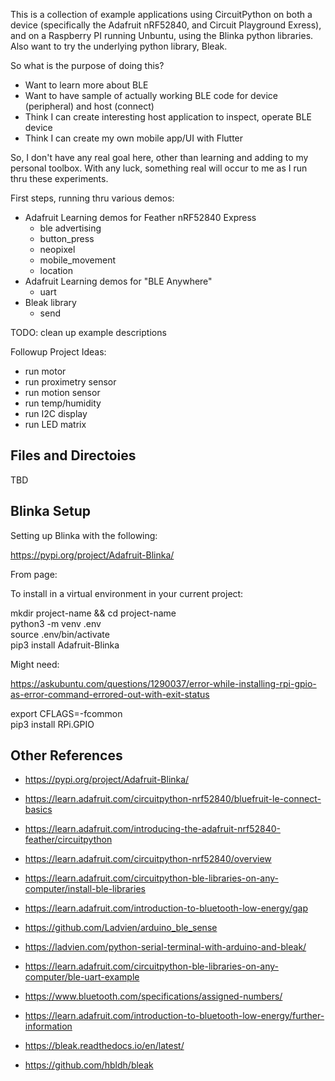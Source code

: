 

This is a collection of example applications using CircuitPython on both a device (specifically the Adafruit nRF52840, and Circuit Playground Exress), 
and on a Raspberry PI running Unbuntu, using the Blinka python libraries.  Also want to try the underlying python library, Bleak.

So what is the purpose of doing this?

- Want to learn more about BLE
- Want to have sample of actually working BLE code for device (peripheral) and host (connect)
- Think I can create interesting host application to inspect, operate BLE device
- Think I can create my own mobile app/UI with Flutter

So, I don't have any real goal here, other than learning and adding to my personal toolbox.  With any luck, something real
will occur to me as I run thru these experiments.


First steps, running thru various demos:
- Adafruit Learning demos for Feather nRF52840 Express
    - ble advertising
    - button_press
    - neopixel
    - mobile_movement
    - location
- Adafruit Learning demos for "BLE Anywhere"
    - uart
- Bleak library
    - send

TODO: clean up example descriptions

Followup Project Ideas:

- run motor
- run proximetry sensor
- run motion sensor
- run temp/humidity
- run I2C display
- run LED matrix


## Files and Directoies

TBD


## Blinka Setup 

Setting up Blinka with the following:

https://pypi.org/project/Adafruit-Blinka/


From page:

To install in a virtual environment in your current project:

mkdir project-name && cd project-name<br>
python3 -m venv .env<br>
source .env/bin/activate<br>
pip3 install Adafruit-Blinka<br>

Might need:

https://askubuntu.com/questions/1290037/error-while-installing-rpi-gpio-as-error-command-errored-out-with-exit-status


export CFLAGS=-fcommon<br>
pip3 install RPi.GPIO<br>





## Other References

- https://pypi.org/project/Adafruit-Blinka/
- https://learn.adafruit.com/circuitpython-nrf52840/bluefruit-le-connect-basics
- https://learn.adafruit.com/introducing-the-adafruit-nrf52840-feather/circuitpython
- https://learn.adafruit.com/circuitpython-nrf52840/overview
- https://learn.adafruit.com/circuitpython-ble-libraries-on-any-computer/install-ble-libraries


- https://learn.adafruit.com/introduction-to-bluetooth-low-energy/gap
- https://github.com/Ladvien/arduino_ble_sense
- https://ladvien.com/python-serial-terminal-with-arduino-and-bleak/
- https://learn.adafruit.com/circuitpython-ble-libraries-on-any-computer/ble-uart-example
- https://www.bluetooth.com/specifications/assigned-numbers/
- https://learn.adafruit.com/introduction-to-bluetooth-low-energy/further-information
- https://bleak.readthedocs.io/en/latest/
- https://github.com/hbldh/bleak


